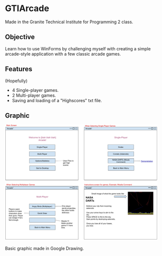 # GTIArcade
 Made in the Granite Technical Institute for Programming 2 class.

## Objective
Learn how to use WinForms by challenging myself with creating a simple arcade-style application with a few classic arcade games.

## Features
(Hopefully)

* 4 Single-player games.
* 2 Multi-player games.
* Saving and loading of a "Highscores" txt file.

## Graphic

![Diagram](https://github.com/Who-Am-Idk/GTIArcade/blob/master/images/Arcade%20Games.png?raw=true)

Basic graphic made in Google Drawing.
